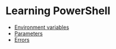 # Learning PowerShell

- [Environment variables](./environment-variables/)
- [Parameters](./parameters//)
- [Errors](./errors/)
